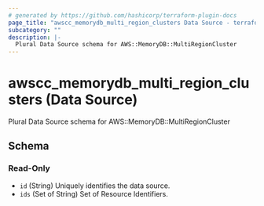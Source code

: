 ```yaml
---
# generated by https://github.com/hashicorp/terraform-plugin-docs
page_title: "awscc_memorydb_multi_region_clusters Data Source - terraform-provider-awscc"
subcategory: ""
description: |-
  Plural Data Source schema for AWS::MemoryDB::MultiRegionCluster
---
```


# awscc_memorydb_multi_region_clusters (Data Source)

Plural Data Source schema for AWS::MemoryDB::MultiRegionCluster



<!-- schema generated by tfplugindocs -->
## Schema

### Read-Only

- `id` (String) Uniquely identifies the data source.
- `ids` (Set of String) Set of Resource Identifiers.
